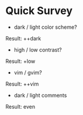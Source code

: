 
Quick Survey
============

* dark / light color scheme?

Result: ++dark

* high / low contrast?

Result: +low

* vim / gvim?

Result: ++vim

* dark / light comments

Result: even
